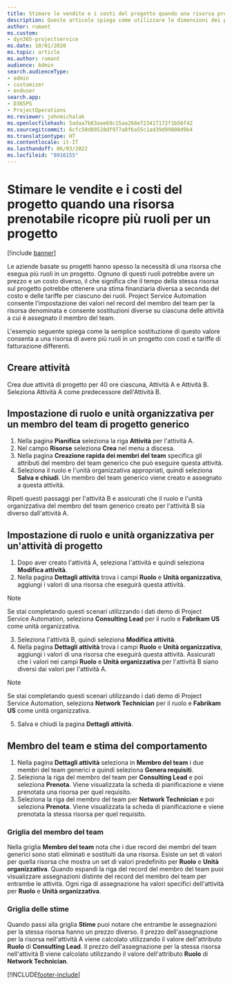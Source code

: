 ```yaml
---
title: Stimare le vendite e i costi del progetto quando una risorsa prenotabile ricopre più ruoli per un progetto
description: Questo articolo spiega come utilizzare le dimensioni dei prezzi per supportare la determinazione di prezzi e di costi per una risorsa che ricopre più ruoli in un progetto.
author: rumant
ms.custom:
- dyn365-projectservice
ms.date: 10/01/2020
ms.topic: article
ms.author: rumant
audience: Admin
search.audienceType:
- admin
- customizer
- enduser
search.app:
- D365PS
- ProjectOperations
ms.reviewer: johnmichalak
ms.openlocfilehash: 5adaa7b83aae69c15aa268e723417172f1b56f42
ms.sourcegitcommit: 6cfc50d89528df977a8f6a55c1ad39d99800d9b4
ms.translationtype: HT
ms.contentlocale: it-IT
ms.lasthandoff: 06/03/2022
ms.locfileid: "8916155"
---
```

# <a name="estimate-project-sales-and-costs-when-a-bookable-resource-fills-multiple-roles-for-a-project"></a>Stimare le vendite e i costi del progetto quando una risorsa prenotabile ricopre più ruoli per un progetto 

[!include [banner](../includes/psa-now-project-operations.md)]

Le aziende basate su progetti hanno spesso la necessità di una risorsa che esegua più ruoli in un progetto. Ognuno di questi ruoli potrebbe avere un prezzo e un costo diverso, il che significa che il tempo della stessa risorsa sul progetto potrebbe ottenere una stima finanziaria diversa a seconda del costo e delle tariffe per ciascuno dei ruoli. Project Service Automation consente l'impostazione dei valori nel record del membro del team per la risorsa denominata e consente sostituzioni diverse su ciascuna delle attività a cui è assegnato il membro del team.

L'esempio seguente spiega come la semplice sostituzione di questo valore consenta a una risorsa di avere più ruoli in un progetto con costi e tariffe di fatturazione differenti.

## <a name="create-tasks"></a>Creare attività
Crea due attività di progetto per 40 ore ciascuna, Attività A e Attività B. Seleziona Attività A come predecessore dell'Attività B.

## <a name="set-up-role-and-organization-unit-for-a-generic-project-team-member"></a>Impostazione di ruolo e unità organizzativa per un membro del team di progetto generico

1. Nella pagina **Pianifica** seleziona la riga **Attività** per l'attività A. 
2. Nel campo **Risorse** seleziona **Crea** nel menu a discesa.
3. Nella pagina **Creazione rapida dei membri del team** specifica gli attributi del membro del team generico che può eseguire questa attività.
4. Seleziona il ruolo e l'unità organizzativa appropriati, quindi seleziona **Salva e chiudi**. Un membro del team generico viene creato e assegnato a questa attività. 

Ripeti questi passaggi per l'attività B e assicurati che il ruolo e l'unità organizzativa del membro del team generico creato per l'attività B sia diverso dall'attività A. 

## <a name="set-up-role-and-organization-unit-for-a-project-task"></a>Impostazione di ruolo e unità organizzativa per un'attività di progetto

1. Dopo aver creato l'attività A, seleziona l'attività e quindi seleziona **Modifica attività**.
2. Nella pagina **Dettagli attività** trova i campi **Ruolo** e **Unità organizzativa**, aggiungi i valori di una risorsa che eseguirà questa attività. 

  > [!NOTE]
  > Se stai completando questi scenari utilizzando i dati demo di Project Service Automation, seleziona **Consulting Lead** per il ruolo e **Fabrikam US** come unità organizzativa.

3. Seleziona l'attività B, quindi seleziona **Modifica attività**.
4. Nella pagina **Dettagli attività** trova i campi **Ruolo** e **Unità organizzativa**, aggiungi i valori di una risorsa che eseguirà questa attività. Assicurati che i valori nei campi **Ruolo** e **Unità organizzativa** per l'attività B siano diversi dai valori per l'attività A. 

  > [!NOTE]
  > Se stai completando questi scenari utilizzando i dati demo di Project Service Automation, seleziona **Network Technician** per il ruolo e **Fabrikam US** come unità organizzativa.

5. Salva e chiudi la pagina **Dettagli attività**. 

## <a name="team-member-and-estimates-behavior"></a>Membro del team e stima del comportamento 

1. Nella pagina **Dettagli attività** seleziona in **Membro del team** i due membri del team generici e quindi seleziona **Genera requisiti**. 
2. Seleziona la riga del membro del team per **Consulting Lead** e poi seleziona **Prenota**. Viene visualizzata la scheda di pianificazione e viene prenotata una risorsa per quel requisito.
3. Seleziona la riga del membro del team per **Network Technician** e poi seleziona **Prenota**. Viene visualizzata la scheda di pianificazione e viene prenotata la stessa risorsa per quel requisito.

### <a name="team-member-grid"></a>Griglia del membro del team 
Nella griglia **Membro del team** nota che i due record dei membri del team generici sono stati eliminati e sostituiti da una risorsa. Esiste un set di valori per quella risorsa che mostra un set di valori predefinito per **Ruolo** e **Unità organizzativa**.
Quando espandi la riga del record del membro del team puoi visualizzare assegnazioni distinte del record del membro del team per entrambe le attività. Ogni riga di assegnazione ha valori specifici dell'attività per **Ruolo** e **Unità organizzativa**. 

### <a name="estimates-grid"></a>Griglia delle stime 
Quando passi alla griglia **Stime** puoi notare che entrambe le assegnazioni per la stessa risorsa hanno un prezzo diverso.
Il prezzo dell'assegnazione per la risorsa nell'attività A viene calcolato utilizzando il valore dell'attributo **Ruolo** di **Consulting Lead**. Il prezzo dell'assegnazione per la stessa risorsa nell'attività B viene calcolato utilizzando il valore dell'attributo **Ruolo** di **Network Technician**.



[!INCLUDE[footer-include](../includes/footer-banner.md)]
